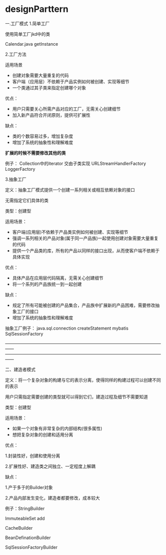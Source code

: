 # designParttern
一.工厂模式
1.简单工厂

使用简单工厂jkd中的类

Calendar.java  getInstance

2.工厂方法

适用场景

* 创建对象需要大量重复的代码
* 客户端（应用层）不依赖于产品实例如何被创建、实现等细节
* 一个类通过其子类来指定创建哪个对象

优点：

* 用户只需要关心所需产品对应的工厂，无需关心创建细节
* 加入新产品符合开闭原则，提供可扩展性

缺点：
* 类的个数容易过多，增加复杂度
* 增加了系统的抽象性和理解难度

**扩展的时候不需要修改其他的类**

例子： Collection中的iterator 交由子类实现
URLStreamHandlerFactory
LoggerFactory

3.抽象工厂

定义：抽象工厂模式提供一个创建一系列相关或相互依赖对象的接口

无需指定它们具体的类

类型：创建型

适用场景：

* 客户端(应用层)不依赖于产品类实例如何被创建、实现等细节
* 强调一系列相关的产品对象(属于同一产品族)一起使用创建对象需要大量重复的代码
* 提供一个产品类的库，所有的产品以同样的接口出现，从而使客户端不依赖于具体实现

优点：

* 具体产品在应用层代码隔离，无需关心创建细节
* 将一个系列的产品族统一到一起创建

缺点：
* 规定了所有可能被创建的产品集合，产品族中扩展新的产品困难，需要修改抽象工厂的接口
* 增加了系统的抽象性和理解难度

抽象工厂例子：
java.sql.connection   createStatement
mybatis  SqlSessionFactory

——————————————————————————————————————
——————————————————————————————————————

二、建造者模式

定义：将一个复杂对象的构建与它的表示分离，使得同样的构建过程可以创建不同的表示

用户只需指定需要创建的类型就可以得到它们，建造过程及细节不需要知道

类型：创建型

适用场景：
* 如果一个对象有非常复杂的内部结构(很多属性)
* 想把复杂对象的创建和适用分离

优点：

1.封装性好，创建和使用分离

2.扩展性好、建造类之间独立、一定程度上解耦

缺点：

1.产于多于的Builder对象

2.产品内部发生变化，建造者都要修改，成本较大

例子：StringBuilder

ImmuteableSet add

CacheBuilder 

BeanDefinationBuilder

SqlSessionFactoryBuilder

